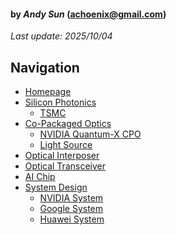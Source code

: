 #### by *Andy Sun* (achoenix@gmail.com)

*Last update: 2025/10/04*

## Navigation

- [Homepage](index.html)
- [Silicon Photonics]()
    - [TSMC](tsmc_pic.html)
- [Co-Packaged Optics](cpo.html)
    - [NVIDIA Quantum-X CPO](nv_quantumx_cpo.html)
    - [Light Source](cpo_laser.html)
- [Optical Interposer](optical_interposer.html)
- [Optical Transceiver](transceiver.html)
- [AI Chip](ai_chip.html)
- [System Design]()
    - [NVIDIA System](nvidia_system.html)
    - [Google System](google_system.html)
    - [Huawei System](huawei_system.html)
